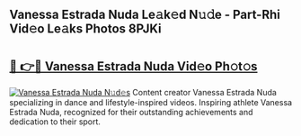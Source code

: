 ## Vanessa Estrada Nuda Le𝚊k𝚎d N𝚞𝚍e - Part-Rhi Vid𝚎o Le𝚊ks Photos 8PJKi

# <h2><a href="http://fbcmro.evod.top/?m=Vanessa+Estrada+Nuda">🔗 👉🔴 Vanessa Estrada Nuda Vid𝚎o Ph𝚘t𝚘s</a></h2>

[![Vanessa Estrada Nuda N𝚞d𝚎s](https://i.imgur.com/8V9OHl7.gif)](http://fbcmro.evod.top/?m=Vanessa+Estrada+Nuda)
Content creator Vanessa Estrada Nuda specializing in dance and lifestyle-inspired videos. Inspiring athlete Vanessa Estrada Nuda, recognized for their outstanding achievements and dedication to their sport. 
